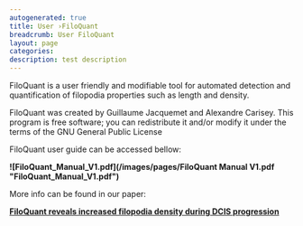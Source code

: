 ```yaml
---
autogenerated: true
title: User ›FiloQuant
breadcrumb: User FiloQuant
layout: page
categories: 
description: test description
---
```


FiloQuant is a user friendly and modifiable tool for automated detection and quantification of filopodia properties such as length and density.

FiloQuant was created by Guillaume Jacquemet and Alexandre Carisey. This program is free software; you can redistribute it and/or modify it under the terms of the GNU General Public License

FiloQuant user guide can be accessed bellow:

**![FiloQuant\_Manual\_V1.pdf](/images/pages/FiloQuant Manual V1.pdf "FiloQuant_Manual_V1.pdf")**

More info can be found in our paper:

[**FiloQuant reveals increased filopodia density during DCIS progression**](http://biorxiv.org/content/early/2017/04/06/125047)
